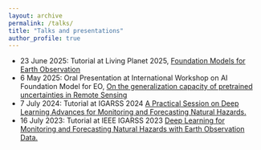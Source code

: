 ```yaml
---
layout: archive
permalink: /talks/
title: "Talks and presentations"
author_profile: true
---
```

- 23 June 2025: Tutorial at Living Planet 2025, [Foundation Models for Earth Observation](https://lps25.esa.int/programme/programme-session/?id=7FF3F6B9-456E-425F-A1FD-3AAD03084A50)
- 6 May 2025: Oral Presentation at  International Workshop on AI Foundation Model for EO, [On the generalization capacity of pretrained uncertainties in Remote Sensing](https://nikal.eventsair.com/nasa-esa-international-workshop-on-geospatial-ai-foundation-model-for-earth-observation-and-earth-sciences/)  
- 7 July 2024: Tutorial at IGARSS 2024 [A Practical Session on Deep Learning Advances for Monitoring and Forecasting Natural Hazards.](https://www.2024.ieeeigarss.org/tutorials.php)
- 16 July 2023: Tutorial at IEEE IGARSS 2023 [Deep Learning for Monitoring and Forecasting Natural Hazards with Earth Observation Data.](https://2023.ieeeigarss.org/tutorials.php#tut109)
